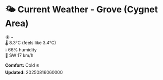 # 🌤️ Current Weather - Grove (Cygnet Area)

☀️ **-**  
🌡️ 8.3°C (feels like 3.4°C)  
💧 66% humidity  
💨 SW 17 km/h  

**Comfort:** Cold ❄️  
**Updated:** 20250816060000
